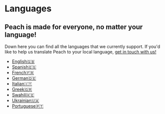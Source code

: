 # Languages
## Peach is made for everyone, no matter your language!

Down here you can find all the languages that we currently support.
If you'd like to help us translate Peach to your local language, [get in touch with us!](mailto:hello@peachbitcoin.com)

- [English🇬🇧](/)
- [Spanish🇪🇸](/es)
- [French🇫🇷](/fr)
- [German🇩🇪](/de)
- [Italian🇮🇹](/it)
- [Greek🇬🇷](/el)
- [Swahili🇰🇪](/sw)
- [Ukrainian🇺🇦](/uk)
- [Portuguese🇵🇹](/pt)
